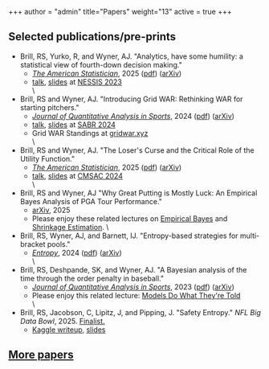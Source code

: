 +++
author = "admin"
title="Papers"
weight="13"
active = true
+++

## Selected publications/pre-prints

* Brill, RS, Yurko, R, and Wyner, AJ. "Analytics, have some humility: a statistical view of fourth-down decision making." 
    * [_The American Statistician_](https://www.tandfonline.com/doi/full/10.1080/00031305.2025.2475801), 2025 ([pdf](/pdf/statistics_in_sports_papers/Brill_Humility_TAS.pdf)) ([arXiv](https://arxiv.org/abs/2311.03490))
    * [talk](https://www.youtube.com/watch?v=uS4XxQ0LVfE), [slides](/pdf/talks/slides_NESSIS23_Brill.pdf) at [NESSIS 2023](http://www.nessis.org/nessis23.html)     
\
* Brill, RS and Wyner, AJ. "Introducing Grid WAR: Rethinking WAR for starting pitchers." 
    * [_Journal of Quantitative Analysis in Sports_](https://www.degruyter.com/document/doi/10.1515/jqas-2023-0095/html), 2024 ([pdf](/pdf/statistics_in_sports_papers/Brill_GridWAR_JQAS.pdf)) ([arXiv](https://arxiv.org/abs/2209.07274)) 
    * [talk](https://www.youtube.com/watch?v=9jssiPtPTAM), [slides](/pdf/talks/slides_SABR24_grid_war.pdf) at [SABR 2024](https://sabr.org/analytics/2024)
    * Grid WAR Standings at [gridwar.xyz](https://gridwar.xyz)        
\
* Brill, RS and Wyner, AJ. "The Loser's Curse and the Critical Role of the Utility Function." 
    * [_The American Statistician_](https://www.tandfonline.com/doi/full/10.1080/00031305.2025.2505512), 2025 ([pdf](/pdf/statistics_in_sports_papers/Brill_LosersCurse_TAS.pdf)) ([arXiv](https://arxiv.org/abs/2411.10400))
    * [talk](https://www.youtube.com/watch?v=0EON0LjGS6Q&list=PLGamdDdd5qYjvsc3umk-LwcUX8wezqYTV&index=23), [slides](/pdf/talks/slides_CMSAC24_NFLDraftCurves.pdf) at [CMSAC 2024](https://www.stat.cmu.edu/cmsac/conference/2024/)      
\
* Brill, RS and Wyner, AJ "Why Great Putting is Mostly Luck: An Empirical Bayes Analysis of PGA Tour Performance." 
    * [arXiv](https://arxiv.org/abs/2506.21822), 2025   
    * Please enjoy these related lectures on [Empirical Bayes](/pdf/statistics_in_sports_papers/Brill_summerLabLecture_empiricalBayes.pdf) and [Shrinkage Estimation](/pdf/statistics_in_sports_papers/Brill_summerLabLecture_shrinkageEstimation.pdf).
\
* Brill, RS, Wyner, AJ, and Barnett, IJ. "Entropy-based strategies for multi-bracket pools." 
    * [_Entropy_](https://www.mdpi.com/1099-4300/26/8/615), 2024 ([pdf](/pdf/statistics_in_sports_papers/Brill_brackets_Entropy.pdf)) ([arXiv](https://arxiv.org/abs/2308.14339))      
\
* Brill, RS, Deshpande, SK, and Wyner, AJ. "A Bayesian analysis of the time through the order penalty in baseball." 
    * [_Journal of Quantitative Analysis in Sports_](https://www.degruyter.com/document/doi/10.1515/jqas-2022-0116/html?lang=en), 2023 ([pdf](/pdf/statistics_in_sports_papers/Brill_TTO_JQAS.pdf)) ([arXiv](https://arxiv.org/abs/2210.06724)) 
    * Please enjoy this related lecture: [Models Do What They're Told](/pdf/statistics_in_sports_papers/Brill_summerLabLecture_modelsDoWhatTheyreTold.pdf)  
\
* Brill, RS, Jacobson, C, Lipitz, J, and Pipping, J. "Safety Entropy." _NFL Big Data Bowl_, 2025. [Finalist.](https://operations.nfl.com/gameday/analytics/big-data-bowl/2025-big-data-bowl-finalists/)
    * [Kaggle writeup](https://www.kaggle.com/code/colejacobson/safety-entropy), [slides](pdf/talks/slides_BigDataBowl2025_SafetyEntropy.pdf)     
    
<!--- # LOCAL VERSION OF THE BDB ENTRY
[Safety Entropy](pdf/safety_entropy_local/safety_entropy.html)
-->

## [More papers](/pubs/)



